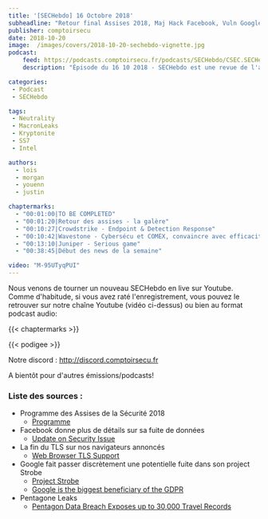 ```yaml
---
title: '[SECHebdo] 16 Octobre 2018'
subheadline: "Retour final Assises 2018, Maj Hack Facebook, Vuln Google+ et Project Strobe, Leak Pentagone, Bye bye TLS 1.0/1.1, etc."
publisher: comptoirsecu
date: 2018-10-20
image:  /images/covers/2018-10-20-sechebdo-vignette.jpg
podcast:
    feed: https://podcasts.comptoirsecu.fr/podcasts/SECHebdo/CSEC.SECHebdo.2018-10-16.mp3
    description: "Épisode du 16 10 2018 - SECHebdo est une revue de l'actualité cybersécurité réalisée en live sur Youtube, généralement le mardi soir."

categories:
 - Podcast
 - SECHebdo

tags:
 - Neutrality
 - MacronLeaks
 - Kryptonite
 - SS7
 - Intel

authors:
  - lois
  - morgan
  - youenn
  - justin

chaptermarks:
  - "00:01:00|TO BE COMPLETED"
  - "00:01:20|Retour des assises - la galère"
  - "00:10:27|Crowdstrike - Endpoint & Detection Response"
  - "00:10:42|Wavestone - Cybersécu et COMEX, convaincre avec efficacité"
  - "00:13:10|Juniper - Serious game"
  - "00:38:45|Début des news de la semaine"

video: "M-95UTyqPUI"
---
```


Nous venons de tourner un nouveau SECHebdo en live sur Youtube. Comme d'habitude, si vous avez raté l'enregistrement, vous pouvez le retrouver sur notre chaîne Youtube (vidéo ci-dessus) ou bien au format podcast audio:

{{< chaptermarks >}}

{{< podigee >}}

Notre discord : <http://discord.comptoirsecu.fr>

A bientôt pour d'autres émissions/podcasts!

### Liste des sources :

* Programme des Assises de la Sécurité 2018
    * [Programme](https://www.lesassisesdelasecurite.com/Programme/Conferences-2018)
* Facebook donne plus de détails sur sa fuite de données
    * [Update on Security Issue](https://newsroom.fb.com/news/2018/10/update-on-security-issue/)
* La fin du TLS sur nos navigateurs annoncés
    * [Web Browser TLS Support](https://thehackernews.com/2018/10/web-browser-tls-support.html)
* Google fait passer discrètement une potentielle fuite dans son project Strobe
    * [Project Strobe](https://blog.google/technology/safety-security/project-strobe/)
    * [Google is the biggest beneficiary of the GDPR](https://cliqz.com/en/magazine/study-google-is-the-biggest-beneficiary-of-the-gdpr)
* Pentagone Leaks
    * [Pentagon Data Breach Exposes up to 30,000 Travel Records](https://www.bleepingcomputer.com/news/security/pentagon-data-breach-exposes-up-to-30-000-travel-records/)
